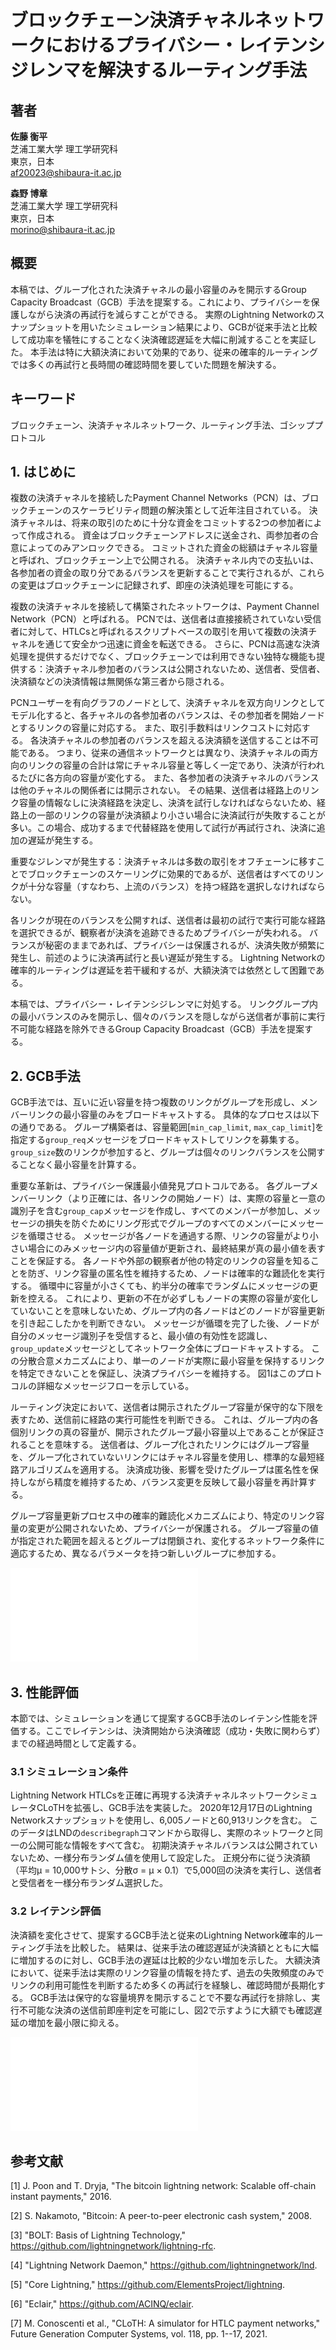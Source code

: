 # ブロックチェーン決済チャネルネットワークにおけるプライバシー・レイテンシジレンマを解決するルーティング手法

## 著者
**佐藤 衡平**  
芝浦工業大学 理工学研究科  
東京，日本  
af20023@shibaura-it.ac.jp

**森野 博章**  
芝浦工業大学 理工学研究科  
東京，日本  
morino@shibaura-it.ac.jp

## 概要
本稿では、グループ化された決済チャネルの最小容量のみを開示するGroup Capacity Broadcast（GCB）手法を提案する。これにより、プライバシーを保護しながら決済の再試行を減らすことができる。
実際のLightning Networkのスナップショットを用いたシミュレーション結果により、GCBが従来手法と比較して成功率を犠牲にすることなく決済確認遅延を大幅に削減することを実証した。
本手法は特に大額決済において効果的であり、従来の確率的ルーティングでは多くの再試行と長時間の確認時間を要していた問題を解決する。

## キーワード
ブロックチェーン、決済チャネルネットワーク、ルーティング手法、ゴシッププロトコル

## 1. はじめに

複数の決済チャネルを接続したPayment Channel Networks（PCN）は、ブロックチェーンのスケーラビリティ問題の解決策として近年注目されている。
決済チャネルは、将来の取引のために十分な資金をコミットする2つの参加者によって作成される。
資金はブロックチェーンアドレスに送金され、両参加者の合意によってのみアンロックできる。
コミットされた資金の総額はチャネル容量と呼ばれ、ブロックチェーン上で公開される。
決済チャネル内での支払いは、各参加者の資金の取り分であるバランスを更新することで実行されるが、これらの変更はブロックチェーンに記録されず、即座の決済処理を可能にする。

複数の決済チャネルを接続して構築されたネットワークは、Payment Channel Network（PCN）と呼ばれる。
PCNでは、送信者は直接接続されていない受信者に対して、HTLCsと呼ばれるスクリプトベースの取引を用いて複数の決済チャネルを通じて安全かつ迅速に資金を転送できる。
さらに、PCNは高速な決済処理を提供するだけでなく、ブロックチェーンでは利用できない独特な機能も提供する：決済チャネル参加者のバランスは公開されないため、送信者、受信者、決済額などの決済情報は無関係な第三者から隠される。

PCNユーザーを有向グラフのノードとして、決済チャネルを双方向リンクとしてモデル化すると、各チャネルの各参加者のバランスは、その参加者を開始ノードとするリンクの容量に対応する。
また、取引手数料はリンクコストに対応する。
各決済チャネルの参加者のバランスを超える決済額を送信することは不可能である。
つまり、従来の通信ネットワークとは異なり、決済チャネルの両方向のリンクの容量の合計は常にチャネル容量と等しく一定であり、決済が行われるたびに各方向の容量が変化する。
また、各参加者の決済チャネルのバランスは他のチャネルの関係者には開示されない。
その結果、送信者は経路上のリンク容量の情報なしに決済経路を決定し、決済を試行しなければならないため、経路上の一部のリンクの容量が決済額より小さい場合に決済試行が失敗することが多い。この場合、成功するまで代替経路を使用して試行が再試行され、決済に追加の遅延が発生する。

重要なジレンマが発生する：決済チャネルは多数の取引をオフチェーンに移すことでブロックチェーンのスケーリングに効果的であるが、送信者はすべてのリンクが十分な容量（すなわち、上流のバランス）を持つ経路を選択しなければならない。

各リンクが現在のバランスを公開すれば、送信者は最初の試行で実行可能な経路を選択できるが、観察者が決済を追跡できるためプライバシーが失われる。
バランスが秘密のままであれば、プライバシーは保護されるが、決済失敗が頻繁に発生し、前述のように決済再試行と長い遅延が発生する。
Lightning Networkの確率的ルーティングは遅延を若干緩和するが、大額決済では依然として困難である。

本稿では、プライバシー・レイテンシジレンマに対処する。
リンクグループ内の最小バランスのみを開示し、個々のバランスを隠しながら送信者が事前に実行不可能な経路を除外できるGroup Capacity Broadcast（GCB）手法を提案する。

## 2. GCB手法

GCB手法では、互いに近い容量を持つ複数のリンクがグループを形成し、メンバーリンクの最小容量のみをブロードキャストする。
具体的なプロセスは以下の通りである。
グループ構築者は、容量範囲[`min_cap_limit`, `max_cap_limit`]を指定する`group_req`メッセージをブロードキャストしてリンクを募集する。
`group_size`数のリンクが参加すると、グループは個々のリンクバランスを公開することなく最小容量を計算する。

重要な革新は、プライバシー保護最小値発見プロトコルである。
各グループメンバーリンク（より正確には、各リンクの開始ノード）は、実際の容量と一意の識別子を含む`group_cap`メッセージを作成し、すべてのメンバーが参加し、メッセージの損失を防ぐためにリング形式でグループのすべてのメンバーにメッセージを循環させる。
メッセージが各ノードを通過する際、リンクの容量がより小さい場合にのみメッセージ内の容量値が更新され、最終結果が真の最小値を表すことを保証する。
各ノードや外部の観察者が他の特定のリンクの容量を知ることを防ぎ、リンク容量の匿名性を維持するため、ノードは確率的な難読化を実行する。
循環中に容量が小さくても、約半分の確率でランダムにメッセージの更新を控える。
これにより、更新の不在が必ずしもノードの実際の容量が変化していないことを意味しないため、グループ内の各ノードはどのノードが容量更新を引き起こしたかを判断できない。
メッセージが循環を完了した後、ノードが自分のメッセージ識別子を受信すると、最小値の有効性を認識し、`group_update`メッセージとしてネットワーク全体にブロードキャストする。
この分散合意メカニズムにより、単一のノードが実際に最小容量を保持するリンクを特定できないことを保証し、決済プライバシーを維持する。
図1はこのプロトコルの詳細なメッセージフローを示している。

ルーティング決定において、送信者は開示されたグループ容量が保守的な下限を表すため、送信前に経路の実行可能性を判断できる。
これは、グループ内の各個別リンクの真の容量が、開示されたグループ最小容量以上であることが保証されることを意味する。
送信者は、グループ化されたリンクにはグループ容量を、グループ化されていないリンクにはチャネル容量を使用し、標準的な最短経路アルゴリズムを適用する。
決済成功後、影響を受けたグループは匿名性を保持しながら精度を維持するため、バランス変更を反映して最小容量を再計算する。

グループ容量更新プロセス中の確率的難読化メカニズムにより、特定のリンク容量の変更が公開されないため、プライバシーが保護される。
グループ容量の値が指定された範囲を超えるとグループは閉鎖され、変化するネットワーク条件に適応するため、異なるパラメータを持つ新しいグループに参加する。

![図1: グループ容量計算プロトコルメッセージフロー](fig/group_cap_handover.pdf)

## 3. 性能評価

本節では、シミュレーションを通じて提案するGCB手法のレイテンシ性能を評価する。ここでレイテンシは、決済開始から決済確認（成功・失敗に関わらず）までの経過時間として定義する。

### 3.1 シミュレーション条件
Lightning Network HTLCsを正確に再現する決済チャネルネットワークシミュレータCLoTHを拡張し、GCB手法を実装した。
2020年12月17日のLightning Networkスナップショットを使用し、6,005ノードと60,913リンクを含む。
このデータはLNDの`describegraph`コマンドから取得し、実際のネットワークと同一の公開可能な情報をすべて含む。
初期決済チャネルバランスは公開されていないため、一様分布ランダム値を使用して設定した。
正規分布に従う決済額（平均μ = 10,000サトシ、分散σ = μ × 0.1）で5,000回の決済を実行し、送信者と受信者を一様分布ランダム選択した。

### 3.2 レイテンシ評価

決済額を変化させて、提案するGCB手法と従来のLightning Network確率的ルーティング手法を比較した。
結果は、従来手法の確認遅延が決済額とともに大幅に増加するのに対し、GCB手法の遅延は比較的少ない増加を示した。
大額決済において、従来手法は実際のリンク容量の情報を持たず、過去の失敗頻度のみでリンクの利用可能性を判断するため多くの再試行を経験し、確認時間が長期化する。
GCB手法は保守的な容量境界を開示することで不要な再試行を排除し、実行不可能な決済の送信前即座判定を可能にし、図2で示すように大額でも確認遅延の増加を最小限に抑える。

![図2: 成功ケースのみにおける決済送信レイテンシ vs 決済額](fig/pmt_amt_vs_time.pdf)

## 参考文献

[1] J. Poon and T. Dryja, "The bitcoin lightning network: Scalable off-chain instant payments," 2016.

[2] S. Nakamoto, "Bitcoin: A peer-to-peer electronic cash system," 2008.

[3] "BOLT: Basis of Lightning Technology," https://github.com/lightningnetwork/lightning-rfc.

[4] "Lightning Network Daemon," https://github.com/lightningnetwork/lnd.

[5] "Core Lightning," https://github.com/ElementsProject/lightning.

[6] "Eclair," https://github.com/ACINQ/eclair.

[7] M. Conoscenti et al., "CLoTH: A simulator for HTLC payment networks," Future Generation Computer Systems, vol. 118, pp. 1--17, 2021. 